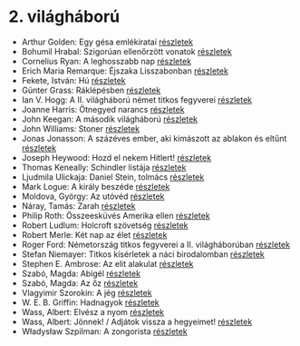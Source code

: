 # 2. világháború

- Arthur Golden: Egy gésa emlékiratai [részletek](../_details/Arthur%20Golden.md#id_280)
- Bohumil Hrabal: Szigorúan ellenőrzött vonatok [részletek](../_details/Bohumil%20Hrabal.md#id_449)
- Cornelius Ryan: A leghosszabb nap [részletek](../_details/Cornelius%20Ryan.md#id_1455)
- Erich Maria Remarque: Éjszaka Lisszabonban [részletek](../_details/Erich%20Maria%20Remarque.md#id_357)
- Fekete, István: Hú [részletek](../_details/Fekete%2C%20Istv%C3%A1n.md#id_730)
- Günter Grass: Ráklépésben [részletek](../_details/G%C3%BCnter%20Grass.md#id_358)
- Ian V. Hogg: A II. világháború német titkos fegyverei [részletek](../_details/Ian%20V.%20Hogg.md#id_1454)
- Joanne Harris: Ötnegyed narancs [részletek](../_details/Joanne%20Harris.md#id_1123)
- John Keegan: A második világháború [részletek](../_details/John%20Keegan.md#id_997)
- John Williams: Stoner [részletek](../_details/John%20Williams.md#id_1004)
- Jonas Jonasson: A százéves ember, aki kimászott az ablakon és eltűnt [részletek](../_details/Jonas%20Jonasson.md#id_383)
- Joseph Heywood: Hozd el nekem Hitlert! [részletek](../_details/Joseph%20Heywood.md#id_404)
- Thomas Keneally: Schindler listája [részletek](../_details/Thomas%20Keneally.md#id_318)
- Ljudmila Ulickaja: Daniel Stein, tolmács [részletek](../_details/Ljudmila%20Ulickaja.md#id_1285)
- Mark Logue: A király beszéde [részletek](../_details/Mark%20Logue.md#id_298)
- Moldova, György: Az utóvéd [részletek](../_details/Moldova%2C%20Gy%C3%B6rgy.md#id_1372)
- Náray, Tamás: Zarah [részletek](../_details/N%C3%A1ray%2C%20Tam%C3%A1s.md#id_1234)
- Philip Roth: Összeesküvés Amerika ellen [részletek](../_details/Philip%20Roth.md#id_1453)
- Robert Ludlum: Holcroft szövetség [részletek](../_details/Robert%20Ludlum.md#id_34)
- Robert Merle: Két nap az élet [részletek](../_details/Robert%20Merle.md#id_331)
- Roger Ford: Németország titkos fegyverei a II. világháborúban [részletek](../_details/Roger%20Ford.md#id_1444)
- Stefan Niemayer: Titkos kísérletek a náci birodalomban [részletek](../_details/Stefan%20Niemayer.md#id_806)
- Stephen E. Ambrose: Az elit alakulat [részletek](../_details/Stephen%20E.%20Ambrose.md#id_316)
- Szabó, Magda: Abigél [részletek](../_details/Szab%C3%B3%2C%20Magda.md#id_1338)
- Szabó, Magda: Az őz [részletek](../_details/Szab%C3%B3%2C%20Magda.md#id_1348)
- Vlagyimir Szorokin: A jég [részletek](../_details/Vlagyimir%20Szorokin.md#id_839)
- W. E. B. Griffin: Hadnagyok [részletek](../_details/W.%20E.%20B.%20Griffin.md#id_320)
- Wass, Albert: Elvész a nyom [részletek](../_details/Wass%2C%20Albert.md#id_217)
- Wass, Albert: Jönnek! / Adjátok vissza a hegyeimet! [részletek](../_details/Wass%2C%20Albert.md#id_220)
- Władysław Szpilman: A zongorista [részletek](../_details/W%C5%82adys%C5%82aw%20Szpilman.md#id_170)